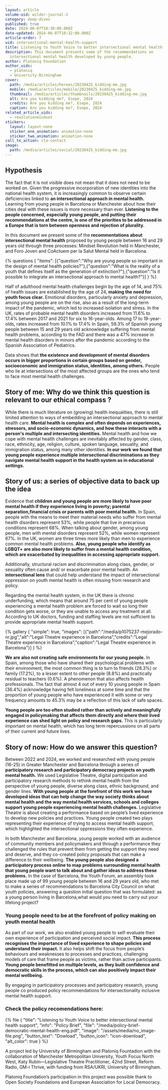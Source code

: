 ```yaml
---
layout: article
volume-uid: wilder-journal-2
category: deep-dives
published: true
date: 2024-06-07T10:30:00.000Z
date-updated: 2024-06-07T10:32:00.000Z
article-order: 7
uid: intersectional-mental-health-support
title: Listening to Youth Voice to better intersectional mental health support
description: This document presents some of the recommendations on
  intersectional mental health developed by young people.
author: Platoniq Foundation
author_uids:
  - platoniq
  - University-Birmingham
cover:
  path: /media/articles/heroes/20230425_kidding-me.jpg
  mobile: /media/articles/mobile/20230425_kidding-me.jpg
  thumbnail: /media/articles/thumbnails/20230425_kidding-me.jpg
  alt: Are you kidding me?, Esepe, 2024
  credits: Are you kidding me?, Esepe, 2024
  caption: Are you kidding me?, Esepe, 2024
related_article_uids:
  - revolutionmindset
stickers:
  layout: layout-none
  sticker_one_animation: animation-none
  sticker_two_animation: animation-none
call_to_action: cta-contact
image:
  path: /media/articles/social/20230425_kidding-me.jpg
---
```

## Hypothesis

The fact that it is not visible does not mean that it does not need to be worked on. Given the progressive incorporation of new identities into the national health system, it is increasingly common to observe certain deficiencies linked to **an intersectional approach in mental health.** Learning from young people in Barcelona or Manchester about how their cities deal with these issues is more necessary than ever. **Listening to the people concerned, especially young people, and putting their recommendations at the centre, is one of the priorities to be addressed in a Europe that is torn between openness and rejection of plurality.**

In this document we present some of the **recommentations about intersectional mental health** proposed by young people between 16 and 29 years old through three processes: Mindset Revolution held in Manchester, and Foro Joven and CoActuem per la Salut Mental held in Barcelona.

{% questions { "items": [{"question":"Why are young people so important in the design of mental health policies?"},{"question":"What is the reality of a youth that defines itself as the generation of extinction?"},{"question":"Is it possible to integrate an intersectional approach to mental health?"}] } %}

Half of adulthood mental health challenges begin by the age of 14, and 75% of health issues are established by the age of 24, **making the need for youth focus clear.** Emotional disorders, particularly anxiety and depression, among young people are on the rise, also as a result of the long-term impact of the pandemic, which led to increased isolation and stress. In the UK, rates of probable mental health disorders increased from 11.6% to 17.4% between 2017 and 2021 for six to 16-year-olds. Among 17 to 19-year-olds, rates increased from 10.1% to 17.4% In Spain, 59.3% of Spanish young people between 15 and 29 years old acknowledge suffering from mental health problems, according to the FAD and there was a 47% increase in mental health disorders in minors after the pandemic according to the Spanish Association of Pediatrics.

Data shows that **the existence and development of mental disorders occurs in bigger proportions in certain groups based on gender, socioeconomic and immigration status, identities, among others.** People who lie at intersections of the most affected groups are the ones who tend to face most mental health challenges. 

## Story of me: Why do we think this question is relevant to our ethical compass ?

While there is much literature on (growing) health inequalities, there is still limited attention to ways of embedding an intersectional approach to mental health care. **Mental health is complex and often depends on experiences, stressors, and socio-economic dynamics, and how these interacts with a person's multiple and intersecting identities.** Mental health and how we cope with mental health challenges are inevitably affected by gender, class, race, ethnicity, age, religion, culture, spoken language, sexuality, and immigration status, among many other identities. **In our work we found that young people experience multiple intersectional discriminations as they navigate mental health support in the health system as in educational settings.**

## Story of us: a series of objective data to back up the idea

Evidence that **children and young people are more likely to have poor mental health if they experience living in poverty; parental separation,financial crisis or parents with poor mental health.** In Spain, people with the means to meet their material needs who suffer from mental health disorders represent 53%, while people that live in precarious conditions represent 68%. When talking about gender, among young people, men with mental disorders represent 52%, while women represent 67%. In the UK, women are three times more likely than men to experience common mental health problems. **Also, young people who identify as LGBQT+ are also more likely to suffer from a mental health condition, which are exacerbated by inequalities in accessing appropriate support.**

Additionally, structural racism and discrimination along class, gender, or sexuality often cause and/ or exacerbate poor mental health. An **intersectional lens** that could help understand the impact of intersectional oppression on youth mental health is often missing from research and policy.

Regarding the mental health system, in the UK there is chronic underfunding, which means that around 75 per cent of young people experiencing a mental health problem are forced to wait so long their condition gets worse, or they are unable to access any treatment at all. According to UK doctors, funding and staffing levels are not sufficient to provide appropriate mental health support.

{% gallery { "simple": true, "images": [{"path":"/media/p1075237-mejorado-nr.jpg","alt":"Legal Theatre experience in Barcelona","credits":"Legal Theatre experience in Barcelona","caption":"Legal Theatre experience in Barcelona"}] } %}

**We are also not creating safe environments for our young people.** In Spain, among those who have shared their psychological problems with their environment, the most common thing is to turn to friends (28.3%) or family (17.2%), to a lesser extent to other people (8.8%) and practically residual to teachers (0.6%). A phenomenon that also affects health professionals. The fact that almost 4 out of every 10 young people in Spain (36.4%) acknowledge having felt loneliness at some time and that the proportion of young people who have experienced it with some or very frequency amounts to 45.3% may be a reflection of this lack of safe spaces.

**Young people are too often studied rather than actively and meaningfully engaged in policymaking that affects them directly and where their lived experience can shed light on policy and research gaps.** This is particularly important on mental health, which has long term repercussions on all parts of their current and future lives.

## Story of now: How do we answer this question?

Between 2022 and 2024, we worked and researched with young people (16-25) in Greater Manchester and Barcelona through a series of **participatory research and participatory democracy projects on youth mental health.** We used Legislative Theatre, digital participation and participatory research methods to rethink mental health from the perspective of young people, diverse along class, ethnic background, and gender lines. **With young people at the forefront of this work we have developed ideas that can help change the way society thinks about mental health and the way mental health services, schools and colleges support young people experiencing mental health challenges.** Legislative Theatre is about creating a performance based on people’s lived experience to develop new policies and practices. Young people created two plays representing their experience of trying to access mental health support, which highlighted the intersectional oppressions they often experience. 

In both Manchester and Barcelona, young people worked with an audience of community members and policymakers and through a performance they challenged the rules that prevent them from getting the support they need and deserve, and they co-created policy proposals that can make a difference to their wellbeing. **The young people also designed a participatory process online to map problems surrounding mental health that young people want to talk about and gather ideas to address these problems.** In the case of Barcelona, ​​the Youth Forum, an assembly took place made up of 99 young people between 16 and 29 years old, who met to make a series of recommendations to Barcelona City Council on what youth policies, answering a question initial question that was formulated: as a young person living in Barcelona, ​​what would you need to carry out your lifelong project?

### Young people need to be at the forefront of policy making on youth mental health

As part of our work, we also enabled young people to self-evaluate their own experience of participation and perceived social impact. **This process recognises the importance of lived experience to shape policies and understand their impact.** It also helps shift the focus from people’s behaviours and weaknesses to processes and practices, challenging models of care that frame people as victims, rather than active participants. **Young people benefitted on multiple levels, as they built confidence and democratic skills in the process, which can also positively impact their mental wellbeing.**

 By engaging in participatory processes and participatory research, young people co produced policy recommendations for intersectionality inclusive mental health support. 

### Check the policy recomendations here:

{% file { "title": "Listening to Youth Voice to better intersectional mental health support", "info": "Policy Brief", "file": "/media/policy-brief-democratic-mental-health-eng.pdf", "image": "/assets/media/no_image-file.png", "button_text": "Dowload", "button_icon": "icon-download", "alt_color": true } %}

A project led by University of Birmingham and Platoniq Fountadion with the collaboration of Manchester Metropolitan University, Youth Focus North West, Katy Rubin—Legislative Theatre Practitioner, 42nd Street, Reform Radio, GM-i Thrive, with funding from RSA/UKRI, University of Birmingham. 

Platoniq Foundation’s participation in this project was possible thank to Open Society Foundations and European Association for Local Democracy.
